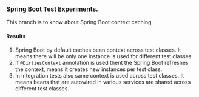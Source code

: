 ### Spring Boot Test Experiments.

This branch is to know about Spring Boot context caching.

#### Results
1. Spring Boot by default caches bean context across test classes. It means there will be only one instance is used for different test classes.
2. If ```@DirtiesContext``` annotation is used thent the Spring Boot refreshes the context, means it creates new instances per test class.
3. In integration tests also same context is used across test classes. It means beans that are autowired in various services are shared across different test classes.

